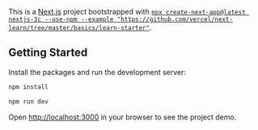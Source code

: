 This is a [Next.js](https://nextjs.org/) project bootstrapped with [`npx create-next-app@latest nextjs-3c --use-npm --example "https://github.com/vercel/next-learn/tree/master/basics/learn-starter"`](https://nextjs.org/learn/basics/create-nextjs-app/setup).

## Getting Started

Install the packages and run the development server:

```bash
npm install

npm run dev

```

Open [http://localhost:3000](http://localhost:3000) in your browser to see the project demo.
